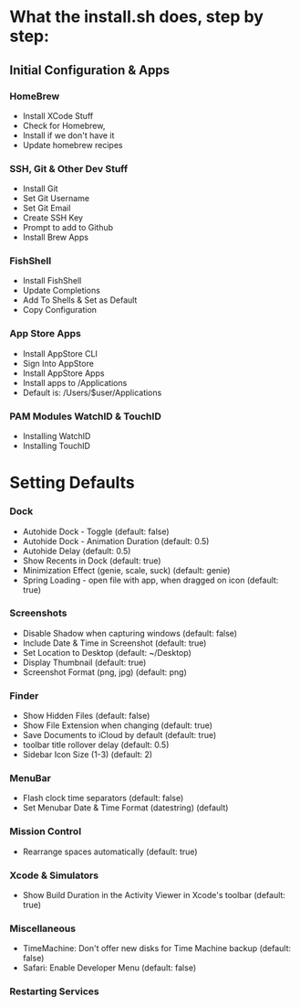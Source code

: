 

# What the install.sh does, step by step:

## Initial Configuration & Apps

### HomeBrew
 - Install XCode Stuff
 - Check for Homebrew,
 - Install if we don't have it
 - Update homebrew recipes

### SSH, Git & Other Dev Stuff
 - Install Git
 - Set Git Username
 - Set Git Email
 - Create SSH Key
 - Prompt to add to Github
 - Install Brew Apps

### FishShell
 - Install FishShell
 - Update Completions
 - Add To Shells & Set as Default
 - Copy Configuration

### App Store Apps
 - Install AppStore CLI
 - Sign Into AppStore
 - Install AppStore Apps
 - Install apps to /Applications
 - Default is: /Users/$user/Applications

### PAM Modules WatchID & TouchID
 - Installing WatchID
 - Installing TouchID

# Setting Defaults

### Dock
 - Autohide Dock - Toggle (default: false)
 - Autohide Dock - Animation Duration (default: 0.5)
 - Autohide Delay (default: 0.5)
 - Show Recents in Dock (default: true)
 - Minimization Effect (genie, scale, suck) (default: genie)
 - Spring Loading - open file with app, when dragged on icon (default: true)

### Screenshots
 - Disable Shadow when capturing windows (default: false)
 - Include Date & Time in Screenshot (default: true)
 - Set Location to Desktop (default: ~/Desktop)
 - Display Thumbnail (default: true)
 - Screenshot Format (png, jpg) (default: png)

### Finder
 - Show Hidden Files (default: false)
 - Show File Extension when changing (default: true)
 - Save Documents to iCloud by default (default: true)
 - toolbar title rollover delay (default: 0.5)
 - Sidebar Icon Size (1-3) (default: 2)

### MenuBar
 - Flash clock time separators (default: false)
 - Set Menubar Date & Time Format (datestring) (default)

### Mission Control
 - Rearrange spaces automatically (default: true)

### Xcode & Simulators
 - Show Build Duration in the Activity Viewer in Xcode's toolbar (default: true)

### Miscellaneous
 - TimeMachine: Don't offer new disks for Time Machine backup (default: false)
 - Safari: Enable Developer Menu (default: false)

### Restarting Services